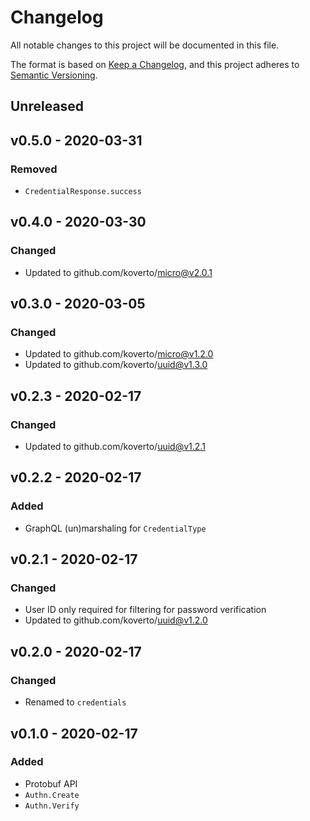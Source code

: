 # Changelog

All notable changes to this project will be documented in this file.

The format is based on [Keep a Changelog][], and this project adheres to
[Semantic Versioning][].

## Unreleased

## v0.5.0 - 2020-03-31

### Removed

- `CredentialResponse.success`

## v0.4.0 - 2020-03-30

### Changed

- Updated to github.com/koverto/micro@v2.0.1

## v0.3.0 - 2020-03-05

### Changed

- Updated to github.com/koverto/micro@v1.2.0
- Updated to github.com/koverto/uuid@v1.3.0

## v0.2.3 - 2020-02-17

### Changed

- Updated to github.com/koverto/uuid@v1.2.1

## v0.2.2 - 2020-02-17

### Added

- GraphQL (un)marshaling for `CredentialType`

## v0.2.1 - 2020-02-17

### Changed

- User ID only required for filtering for password verification
- Updated to github.com/koverto/uuid@v1.2.0

## v0.2.0 - 2020-02-17

### Changed

- Renamed to `credentials`

## v0.1.0 - 2020-02-17

### Added

- Protobuf API
- `Authn.Create`
- `Authn.Verify`

[keep a changelog]: https://keepachangelog.com/en/1.0.0/
[semantic versioning]: https://semver.org/spec/v2.0.0.html
